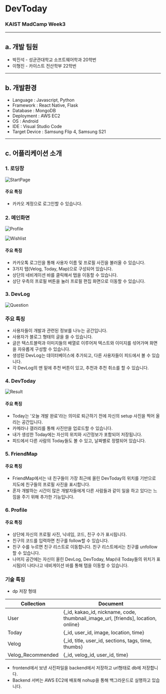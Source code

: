 # DevToday

### KAIST MadCamp Week3

---

## a. 개발 팀원

- 박진석 - 성균관대학교 소프트웨어학과 20학번
- 이형진 - 카이스트 전산학부 22학번

---

## b. 개발환경

- Language : Javascript, Python
- Framework : React Native, Flask
- Database : MongoDB
- Deployment : AWS EC2
- OS : Android
- IDE : Visual Studio Code
- Target Device : Samsung Flip 4, Samsung S21

---

## c. 어플리케이션 소개

### 1. 로딩창

![StartPage](https://github.com/KAIST-MadCamp-Week2/TravelApp/assets/149778119/1c8d2dd4-6c1f-44c2-b711-829166011ada)

#### 주요 특징

- 카카오 계정으로 로그인할 수 있습니다.

### 2. 메인화면

![Profile](https://github.com/KAIST-MadCamp-Week2/TravelApp/assets/149778119/f73a9a27-7e0e-4b7e-a305-65fccdfc1232)

![Wishlist](https://github.com/KAIST-MadCamp-Week2/TravelApp/assets/149778119/d8389324-22f5-4e63-8b8b-178666c50de4)

#### 주요 특징

- 카카오톡 로그인을 통해 사용자 이름 및 프로필 사진을 불러올 수 있습니다.
- 3가지 탭(Velog, Today, Map)으로 구성되어 있습니다.
- 상단의 네비게이션 바를 클릭해서 탭을 이동할 수 있습니다.
- 상단 우측의 프로필 버튼을 눌러 프로필 편집 화면으로 이동할 수 있습니다.

### 3. DevLog

![Question](https://github.com/KAIST-MadCamp-Week2/TravelApp/assets/149778119/e28b0382-dd71-43de-ad1d-9b2347fc0869)

### 주요 특징

- 사용자들이 개발과 관련된 정보를 나누는 공간입니다.
- 사용자가 블로그 형태의 글을 쓸 수 있습니다.
- 글은 텍스트블럭과 이미지들의 배열로 이루어져 텍스트와 이미지를 섞어가며 화면을 자유롭게 구성할 수 있습니다.
- 생성된 DevLog는 데이터베이스에 추가되고, 다른 사용자들이 피드에서 볼 수 있습니다.
- 각 DevLog의 맨 밑에 추천 버튼이 있고, 추천과 추천 취소를 할 수 있습니다.

### 4. DevToday

![Result](https://github.com/KAIST-MadCamp-Week2/TravelApp/assets/149778119/1062703a-459c-4722-8044-565f8dc5882c)

#### 주요 특징

- Today는 '오늘 개발 완료'라는 의미로 퇴근하기 전에 자신의 setup 사진을 찍어 올리는 공간입니다.
- 카메라나 갤러리를 통해 사진만을 업로드할 수 있습니다.
- 내가 생성한 Today에는 자신의 위치와 시간정보가 포함되어 저장됩니다.
- 피드에서 다른 사람의 Today들도 볼 수 있고, 날짜별로 정렬되어 있습니다.

### 5. FriendMap



#### 주요 특징

- FriendMap에서는 내 친구들이 가장 최근에 올린 DevToday의 위치를 기반으로 지도에 친구들의 프로필 사진을 표시합니다.
- 혼자 개발하는 시간이 많은 개발자들에게 다른 사람들과 같이 일을 하고 있다는 느낌을 주기 위해 추가한 기능입니다.

### 6. Profile



#### 주요 특징

- 상단에 자신의 프로필 사진, 닉네임, 코드, 친구 수가 표시됩니다.
- 친구의 코드를 입력하면 친구를 follow할 수 있습니다.
- 친구 수를 누르면 친구 리스트로 이동합니다. 친구 리스트에서는 친구를 unfollow할 수 있습니다.
- 나머지 공간에는 자신이 올린 DevLog, DevToday, Map(내 Today들의 위치가 표시됨)이 나타나고 네비게이션 바를 통해 탭을 이동할 수 있습니다.

### 기술 특징

- dp 저장 형태
  
|Collection|Document|
|------|--- |
|User|{_id, kakao_id, nickname, code, thumbnail_image_url, [friends], location, online} |
|Today|{_id, user_id, image, location, time} |
|Velog|{_id, title, user_id, sections, tags, time, thumbs} |
|Velog_Recommended|{_id, velog_id, user_id, time} |

- frontend에서 보낸 사진파일을 backend에서 저장하고 url형태로 db에 저장합니다.
- Backend 서버는 AWS EC2에 배포해 nohup을 통해 백그라운드로 실행하고 있습니다.
